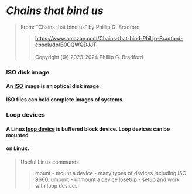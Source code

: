# *Chains that bind us*<br>  

> From: "Chains that bind us" by Phillip G. Bradford <br>  
>>  https://www.amazon.com/Chains-that-bind-Phillip-Bradford-ebook/dp/B0CQWQDJJT <br>  
> Copyright (&copy;) 2023-2024 Phillip G. Bradford <br>


### ISO disk image
#### An [ISO](https://en.wikipedia.org/wiki/ISO_9660) image is an optical disk image.  
#### ISO files can hold complete images of systems.
####

### Loop devices
#### A Linux [loop device](https://en.wikipedia.org/wiki/Loop_device) is buffered block device. Loop devices can be mounted 
#### on Linux.  
####
> Useful Linux commands
>> mount - mount a device - many types of devices including ISO 9660.
>> umount - unmount a device 
>> losetup - setup and work with loop devices



